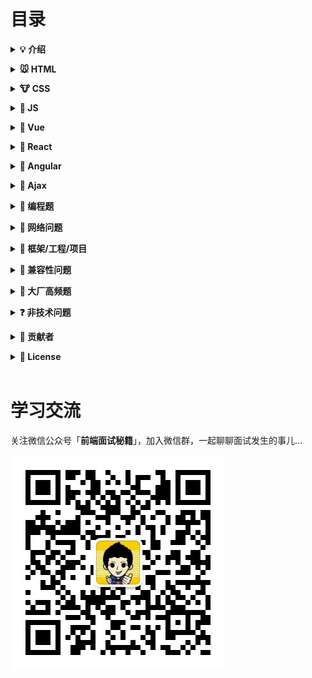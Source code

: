 # 目录

<b><details><summary>💡 介绍</summary></b>

1、本仓库是面向 <b>web 前端开发者</b> 准备面试使用；知识在于积累，切勿刷题作面霸！

2、建议阅读

- [写给前端面试者](https://github.com/amfe/article/issues/5)

🙏 仓库将持续更新，如有内容错误或改进意见，欢迎 issue 或 pr。

</details>

<b><details><summary>🐭 HTML</summary></b>

- [详情](./content/HTML.md)

</details>

<b><details><summary>🐮 CSS</summary></b>

- [详情](./content/CSS.md)

</details>

<b><details><summary>🐯 JS</summary></b>

- [js 基础](./content/js/js.md)
- [es6](./content/js/es6.md)
- [jquery](./content/js/jquery.md)
- [node](./content/js/node.md)

</details>

<b><details><summary>🐰 Vue</summary></b>

- [vue-cli](./content/vue/vue-cli.md)
- [vue.js](./content/vue/vue.md)
- [vue-router](./content/vue/vue-router.md)
- [vuex](./content/vue/vuex.md)
- [MVVM 设计模式](./content/vue/MVVM.md)

</details>

<b><details><summary>🐉 React</summary></b>

- [详情](./content/React.md)

</details>

<b><details><summary>🐍 Angular</summary></b>

- [详情](./content/Angular.md)

</details>

<b><details><summary>🐎 Ajax</summary></b>

- [详情](./content/Ajax.md)

</details>

<b><details><summary>🐐 编程题</summary></b>

- [js 基础](./content/编程题/js.md)
- [js 原型](./content/编程题/prototype.md)
- [es6](./content/编程题/es6.md)
- [变量提升](./content/编程题/变量提升.md)

</details>

<b><details><summary>🙊 网络问题</summary></b>

- [详情](./content/网络问题.md)

</details>

<b><details><summary>🐔 框架/工程/项目</summary></b>

- [详情](./content/框架工程项目.md)

</details>

<b><details><summary>🐹 兼容性问题</summary></b>

- [详情](./content/兼容性问题.md)

</details>

<b><details><summary>🐷 大厂高频题</summary></b>

- [详情](./content/大厂高频题.md)

</details>

<b><details><summary>❓ 非技术问题</summary></b>

- [常问的非技术问题](./content/非技术问题/非技术问题.md)
- [面试技巧及注意事项](./content/非技术问题/面试技巧及注意事项.md)

</details>

<b><details><summary>👬 贡献者</summary></b>

按照本仓库收集时间排序，如有侵权请联系删除

- CSDN-[手掌日月摘星辰](https://blog.csdn.net/qq_34543438/article/category/6943844)
- 简书-[Hebborn_hb](https://www.jianshu.com/p/bc764e15d2a8)
- Github-[yygmind](https://github.com/Advanced-Frontend/Daily-Interview-Question)
- 简书-[E刘大仁](https://www.jianshu.com/p/5285bdc834c6)

</details>

<b><details><summary>📜 License</summary></b>

本仓库遵循 [MIT 协议](LICENSE)，转载请注明出处。

</details>

<br/>

<!-- # 本周经典（每周日更新）

繁忙的一周又过去了，这几道题你看了吗？


<br/> -->

# 学习交流

关注微信公众号「**前端面试秘籍**」，加入微信群，一起聊聊面试发生的事儿...

![二维码](./images/qrcode_001.jpg)